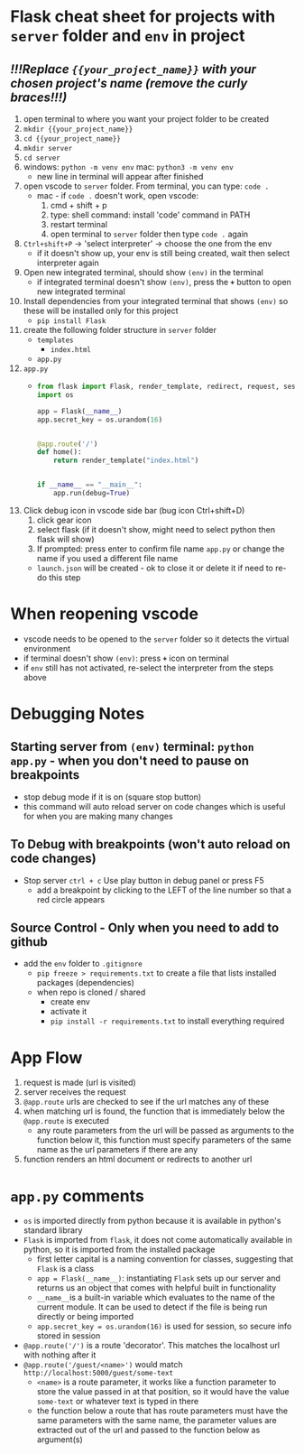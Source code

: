 # Flask cheat sheet for projects with `server` folder and `env` in project

## ***!!!Replace `{{your_project_name}}`  with your chosen project's name (remove the curly braces!!!)***

1. open terminal to where you want your project folder to be created
2. `mkdir {{your_project_name}}`
3. `cd {{your_project_name}}`
4. `mkdir server`
5. `cd server`
6. windows: `python -m venv env` mac: `python3 -m venv env`
    - new line in terminal will appear after finished
7. open vscode to `server` folder. From terminal, you can type: `code .`
    - mac - if `code .` doesn't work, open vscode:
      1. cmd + shift + p
      2. type: shell command: install 'code' command in PATH
      3. restart terminal
      4. open terminal to `server` folder then type `code .` again
8. `Ctrl+shift+P` -> 'select interpreter' -> choose the one from the env
    - if it doesn't show up, your env is still being created, wait then select interpreter again
9. Open new integrated terminal, should show `(env)` in the terminal
    - if integrated terminal doesn't show `(env)`, press the **`+`** button to open new integrated terminal
10. Install dependencies from your integrated terminal that shows `(env)` so these will be installed only for this project
    - `pip install Flask`
11. create the following folder structure in `server` folder
    - `templates`
      - `index.html`
    - `app.py`
12. `app.py`
    - ``` py
      from flask import Flask, render_template, redirect, request, session
      import os

      app = Flask(__name__)
      app.secret_key = os.urandom(16)


      @app.route('/')
      def home():
          return render_template("index.html")


      if __name__ == "__main__":
          app.run(debug=True)
        ```
13. Click debug icon in vscode side bar (bug icon Ctrl+shift+D)
    1. click gear icon
    2. select flask (if it doesn't show, might need to select python then flask will show)
    3. If prompted: press enter to confirm file name `app.py` or change the name if you used a different file name
    - `launch.json` will be created - ok to close it or delete it if need to re-do this step

# When reopening vscode
- vscode needs to be opened to the `server` folder so it detects the virtual environment
- if terminal doesn't show `(env)`: press **`+`** icon on terminal
- if `env` still has not activated, re-select the interpreter from the steps above

# Debugging Notes
## Starting server from `(env)` terminal: `python app.py` - when you don't need to pause on breakpoints
- stop debug mode if it is on (square stop button)
- this command will auto reload server on code changes which is useful for when you are making many changes

## To Debug with breakpoints (won't auto reload on code changes)
- Stop server `ctrl + c` Use play button in debug panel or press F5
  - add a breakpoint by clicking to the LEFT of the line number so that a red circle appears

## Source Control - Only when you need to add to github
- add the `env` folder to `.gitignore`
  - `pip freeze > requirements.txt` to create a file that lists installed packages (dependencies)
  - when repo is cloned / shared
    - create env
    - activate it
    - `pip install -r requirements.txt` to install everything required

# App Flow
1. request is made (url is visited)
2. server receives the request
3. `@app.route` urls are checked to see if the url matches any of these
4. when matching url is found, the function that is immediately below the `@app.route` is executed
    - any route parameters from the url will be passed as arguments to the function below it, this function must specify parameters of the same name as the url parameters if there are any
5. function renders an html document or redirects to another url

# `app.py` comments
- `os` is imported directly from python because it is available in python's standard library
- `Flask` is imported from `flask`, it does not come automatically available in python, so it is imported from the installed package
  - first letter capital is a naming convention for classes, suggesting that `Flask` is a class
  - `app = Flask(__name__)`: instantiating `Flask` sets up our server and returns us an object that comes with helpful built in functionality
  - `__name__`is a built-in variable which evaluates to the name of the current module. It can be used to detect if the file is being run directly or being imported
  - `app.secret_key = os.urandom(16)` is used for session, so secure info stored in session
- `@app.route('/')` is a route 'decorator'. This matches the localhost url with nothing after it
- `@app.route('/guest/<name>')` would match `http://localhost:5000/guest/some-text`
  - `<name>` is a route parameter, it works like a function parameter to store the value passed in at that position, so it would have the value `some-text` or whatever text is typed in there
  - the function below a route that has route parameters must have the same parameters with the same name, the parameter values are extracted out of the url and passed to the function below as argument(s)